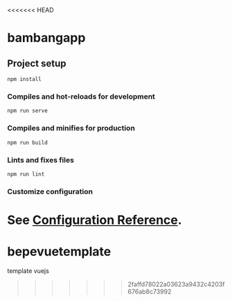 <<<<<<< HEAD
# bambangapp

## Project setup
```
npm install
```

### Compiles and hot-reloads for development
```
npm run serve
```

### Compiles and minifies for production
```
npm run build
```

### Lints and fixes files
```
npm run lint
```

### Customize configuration
See [Configuration Reference](https://cli.vuejs.org/config/).
=======
# bepevuetemplate
template vuejs
>>>>>>> 2faffd78022a03623a9432c4203f676ab8c73992
